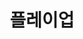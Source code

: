 ---
id: 17
title: 플레이업
caption: 미디어타겟 기반 마케팅 플랫폼
url: https://playup.kr/publisher/
category: Web
role: My part - 70%
device: PC, Mobile
size: small
---